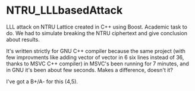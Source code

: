 # NTRU_LLLbasedAttack
LLL attack on NTRU Lattice created in C++ using Boost.
Academic task to do. We had to simulate breaking the NTRU ciphertext and
give conclusion about results.

It's written strictly for GNU C++ compiler because the same project
(with few  improvments like adding vector of vector in 6 six lines
instead of 36, thanks to MSVC C++ compiler) in MSVC's been running for 7
minutes, and in GNU it's been about few seconds. Makes a difference,
doesn't it?

I've got a B+/A- for this (4,5).
